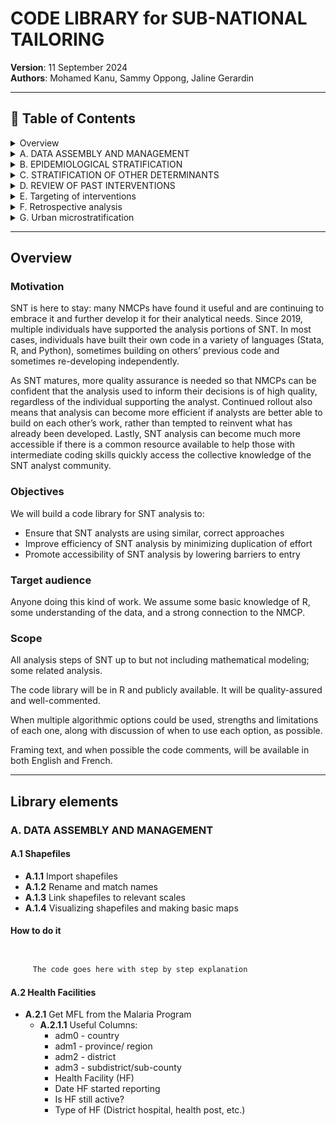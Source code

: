 # CODE LIBRARY for SUB-NATIONAL TAILORING

**Version**: 11 September 2024  
**Authors**: Mohamed Kanu, Sammy Oppong, Jaline Gerardin

---

## 📂 Table of Contents

<details>
<summary>Overview</summary>

- [Motivation](#motivation)
- [Objectives](#objectives)
- [Target audience](#target-audience)
- [Scope](#scope)

### Motivation
SNT is here to stay: many NMCPs have found it useful and are continuing to embrace it and further develop it for their analytical needs. Since 2019, multiple individuals have supported the analysis portions of SNT. In most cases, individuals have built their own code in a variety of languages (Stata, R, and Python), sometimes building on others’ previous code and sometimes re-developing independently.

As SNT matures, more quality assurance is needed so that NMCPs can be confident that the analysis used to inform their decisions is of high quality, regardless of the individual supporting the analyst. Continued rollout also means that analysis can become more efficient if analysts are better able to build on each other’s work, rather than tempted to reinvent what has already been developed. Lastly, SNT analysis can become much more accessible if there is a common resource available to help those with intermediate coding skills quickly access the collective knowledge of the SNT analyst community.


</details>

<details>
<summary>A. DATA ASSEMBLY AND MANAGEMENT</summary>

- [A.1 Shapefiles](#a1-shapefiles)
  - Import shapefiles
  - Rename and match names
  - Link shapefiles to relevant scales
  - Visualizing shapefiles and making basic maps
- [A.2 Health Facilities](#a2-health-facilities)
  - Get MFL from the Malaria Program
  - Get DHIS2 Health Facility (HF) List from the Malaria Program
  - Reconciling the MFL and the DHIS2 HF list
  - HF active / inactive status
- [A.3 Routine case data from DHIS2](#a3-routine-case-data-from-dhis2)
  - Data extraction and import process
  - Sanity Checks (column names, dataset length)
  - Merging datasets, handling duplicates
  - Data cleaning (exploration, renaming variables, handling missing data)
  - Outlier detection and correction
- [A.4 DHS data](#a4-dhs-data)
- [A.5 Climate data](#a5-climate-data)
- [A.6 LMIS data](#a6-lmis-data)
- [A.7 Modeled data](#a7-modeled-data)
- [A.8 Population data](#a8-population-data)

</details>

<details>
<summary>B. EPIDEMIOLOGICAL STRATIFICATION</summary>

- [Reporting Rate per Variable](#b1)
- [Group and Merge Data](#b2)
- [Crude Incidence by Year](#b3)
- [Adjusted Incidence by Year](#b4)
- [Option to Select Incidence](#b5)
- [Risk Categorization](#b6)

</details>

<details>
<summary>C. STRATIFICATION OF OTHER DETERMINANTS</summary>

- [Access to Care](#c1)
- [Seasonality](#c2)
- [Insecticide Resistance](#c3)
- [Anti-Malaria Drug Resistance](#c4)

</details>

<details>
<summary>D. REVIEW OF PAST INTERVENTIONS</summary>

- [EPI Coverage and Dropout Rate](#d1)
- [IPTp and ANC Coverage](#d2)
- [PMC (Prevention of Malaria in Pregnancy)](#d3)
- [SMC (Seasonal Malaria Chemoprevention)](#d4)
- [Malaria Vaccine](#d5)
- [ITN Ownership, Access, Usage, and Type](#d6)
- [ITN Operational Coverage](#d7)
- [IRS (Indoor Residual Spraying)](#d8)
- [LSM (Larval Source Management)](#d9)
- [Assessing the Quality of Case Management](#d10)

</details>

<details>
<summary>E. Targeting of interventions</summary>
  
- [Link to section](#e)

</details>

<details>
<summary>F. Retrospective analysis</summary>

- [Link to section](#f)

</details>

<details>
<summary>G. Urban microstratification</summary>

- [Link to section](#g)

</details>

---

## Overview

### Motivation
SNT is here to stay: many NMCPs have found it useful and are continuing to embrace it and further develop it for their analytical needs. Since 2019, multiple individuals have supported the analysis portions of SNT. In most cases, individuals have built their own code in a variety of languages (Stata, R, and Python), sometimes building on others’ previous code and sometimes re-developing independently.

As SNT matures, more quality assurance is needed so that NMCPs can be confident that the analysis used to inform their decisions is of high quality, regardless of the individual supporting the analyst. Continued rollout also means that analysis can become more efficient if analysts are better able to build on each other’s work, rather than tempted to reinvent what has already been developed. Lastly, SNT analysis can become much more accessible if there is a common resource available to help those with intermediate coding skills quickly access the collective knowledge of the SNT analyst community.

### Objectives
We will build a code library for SNT analysis to:
- Ensure that SNT analysts are using similar, correct approaches
- Improve efficiency of SNT analysis by minimizing duplication of effort
- Promote accessibility of SNT analysis by lowering barriers to entry

### Target audience
Anyone doing this kind of work. We assume some basic knowledge of R, some understanding of the data, and a strong connection to the NMCP.


### Scope
All analysis steps of SNT up to but not including mathematical modeling; some related analysis.

The code library will be in R and publicly available. It will be quality-assured and well-commented.

When multiple algorithmic options could be used, strengths and limitations of each one, along with discussion of when to use each option, as possible.

Framing text, and when possible the code comments, will be available in both English and French.

---

## Library elements

### A. DATA ASSEMBLY AND MANAGEMENT
#### A.1 Shapefiles
- **A.1.1** Import shapefiles
- **A.1.2** Rename and match names
- **A.1.3** Link shapefiles to relevant scales
- **A.1.4** Visualizing shapefiles and making basic maps
#### How to do it
```r


     The code goes here with step by step explanation


```

#### A.2 Health Facilities
- **A.2.1** Get MFL from the Malaria Program
  - **A.2.1.1** Useful Columns:
    - adm0 - country
    - adm1 - province/ region
    - adm2 - district
    - adm3 - subdistrict/sub-county
    - Health Facility (HF)
    - Date HF started reporting
    - Is HF still active?
    - Type of HF (District hospital, health post, etc.)
